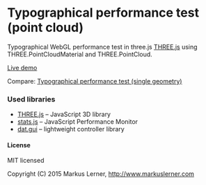 # Typographical performance test (point cloud)

Typographical WebGL performance test in three.js [THREE.js](https://github.com/mrdoob/three.js/) using THREE.PointCloudMaterial and THREE.PointCloud.

[Live demo](https://dev.markuslerner.com/typo-pointcloud)

Compare: [Typographical performance test (single geometry)](https://github.com/markuslerner/typo)

### Used libraries

* [THREE.js](https://github.com/mrdoob/three.js/) – JavaScript 3D library
* [stats.js](https://github.com/mrdoob/stats.js) – JavaScript Performance Monitor
* [dat.gui](https://github.com/dataarts/dat.gui) – lightweight controller library



#### License ####

MIT licensed

Copyright (C) 2015 Markus Lerner, http://www.markuslerner.com
